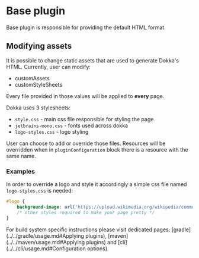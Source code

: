 # Base plugin

Base plugin is responsible for providing the default HTML format.

## Modifying assets

It is possible to change static assets that are used to generate Dokka's HTML. 
Currently, user can modify:

 * customAssets
 * customStyleSheets
 
Every file provided in those values will be applied to **every** page.

Dokka uses 3 stylesheets:

 * `style.css` - main css file responsible for styling the page
 * `jetbrains-mono.css` - fonts used across dokka
 * `logo-styles.css` - logo styling

User can choose to add or override those files. 
Resources will be overridden when in `pluginConfiguration` block there is a resource with the same name.

### Examples
In order to override a logo and style it accordingly a simple css file named `logo-styles.css` is needed:
```css
#logo {
    background-image: url('https://upload.wikimedia.org/wikipedia/commons/9/9d/Ubuntu_logo.svg');
    /* other styles required to make your page pretty */
}
```

For build system specific instructions please visit dedicated pages: [gradle](../../gradle/usage.md#Applying plugins), [maven](../../maven/usage.md#Applying plugins) and [cli](../../cli/usage.md#Configuration options)